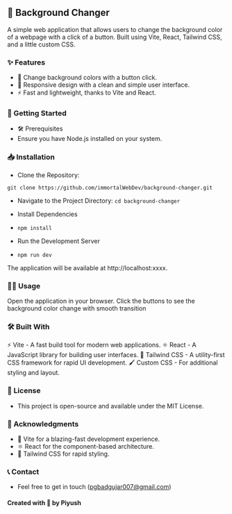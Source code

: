 ## 🌈 Background Changer

A simple web application that allows users to change the background color of a webpage with a click of a button. Built using Vite, React, Tailwind CSS, and a little custom CSS.

### ✨ Features

- 🎨 Change background colors with a button click.
- 📱 Responsive design with a clean and simple user interface.
- ⚡ Fast and lightweight, thanks to Vite and React.

### 🚀 Getting Started

- 🛠️ Prerequisites
- Ensure you have Node.js installed on your system.

### 📥 Installation

- Clone the Repository:

```git clone https://github.com/immortalWebDev/background-changer.git```

- Navigate to the Project Directory:
```cd background-changer```

- Install Dependencies
- ```npm install```

- Run the Development Server
- ```npm run dev```

The application will be available at http://localhost:xxxx.


### 🧑‍💻 Usage

Open the application in your browser.
Click the buttons to see the background color change with smooth transition

### 🛠️ Built With

⚡ Vite - A fast build tool for modern web applications.
⚛️ React - A JavaScript library for building user interfaces.
🎨 Tailwind CSS - A utility-first CSS framework for rapid UI development.
🖌️ Custom CSS - For additional styling and layout.

### 📜 License 

- This project is open-source and available under the MIT License.

### 🙌 Acknowledgments

- 🚀 Vite for a blazing-fast development experience.
- ⚛️ React for the component-based architecture.
- 🎨 Tailwind CSS for rapid styling.


### 📞 Contact

- Feel free to get in touch (pgbadgujar007@gmail.com)


#### Created with 💖 by Piyush